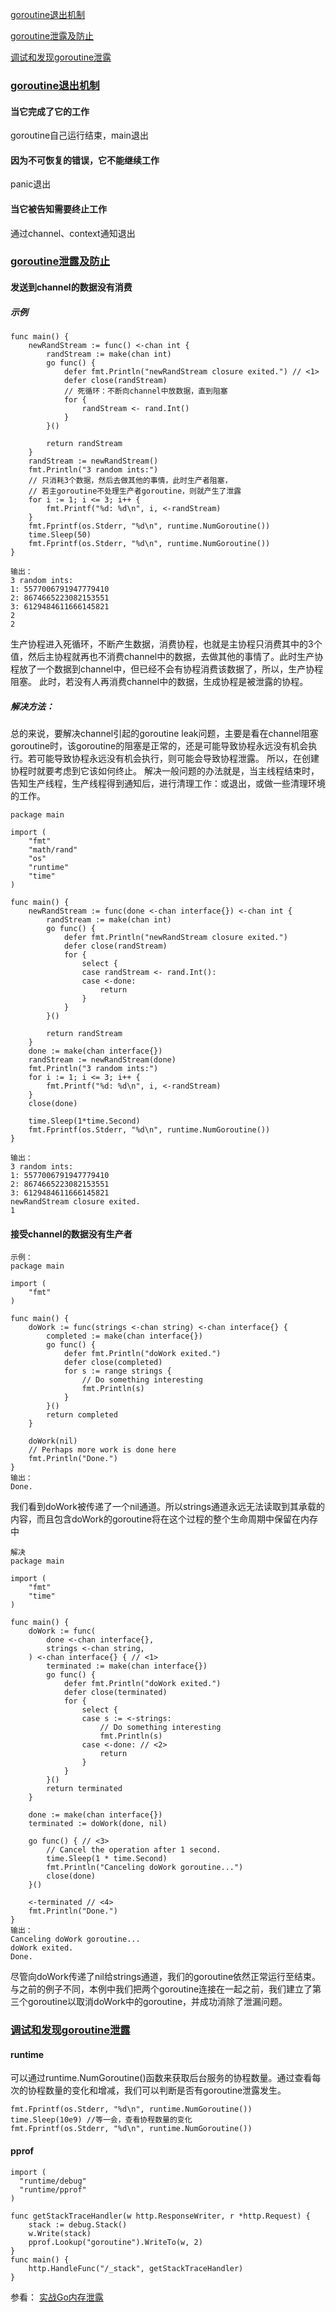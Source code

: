 <span id="menu">[goroutine退出机制](#finish)</span>

[goroutine泄露及防止](#leak)

[调试和发现goroutine泄露](#find)

### <span id="finish">[goroutine退出机制](#menu)</span>
#### 当它完成了它的工作
goroutine自己运行结束，main退出
#### 因为不可恢复的错误，它不能继续工作
panic退出
#### 当它被告知需要终止工作
通过channel、context通知退出

### <span id="leak">[goroutine泄露及防止](#menu)</span>

#### 发送到channel的数据没有消费

##### 示例
```
func main() {
	newRandStream := func() <-chan int {
		randStream := make(chan int)
		go func() {
			defer fmt.Println("newRandStream closure exited.") // <1>
			defer close(randStream)
            // 死循环：不断向channel中放数据，直到阻塞
			for {
				randStream <- rand.Int()
			}
		}()

		return randStream
	}
	randStream := newRandStream()
	fmt.Println("3 random ints:")
    // 只消耗3个数据，然后去做其他的事情，此时生产者阻塞，
	// 若主goroutine不处理生产者goroutine，则就产生了泄露
	for i := 1; i <= 3; i++ {
		fmt.Printf("%d: %d\n", i, <-randStream)
	}
	fmt.Fprintf(os.Stderr, "%d\n", runtime.NumGoroutine())
	time.Sleep(50)
	fmt.Fprintf(os.Stderr, "%d\n", runtime.NumGoroutine())
}

输出：
3 random ints:
1: 5577006791947779410
2: 8674665223082153551
3: 6129484611666145821
2
2
```
生产协程进入死循环，不断产生数据，消费协程，也就是主协程只消费其中的3个值，然后主协程就再也不消费channel中的数据，去做其他的事情了。此时生产协程放了一个数据到channel中，但已经不会有协程消费该数据了，所以，生产协程阻塞。 此时，若没有人再消费channel中的数据，生成协程是被泄露的协程。

##### 解决方法：
总的来说，要解决channel引起的goroutine leak问题，主要是看在channel阻塞goroutine时，该goroutine的阻塞是正常的，还是可能导致协程永远没有机会执行。若可能导致协程永远没有机会执行，则可能会导致协程泄露。 所以，在创建协程时就要考虑到它该如何终止。
解决一般问题的办法就是，当主线程结束时，告知生产线程，生产线程得到通知后，进行清理工作：或退出，或做一些清理环境的工作。
```
package main

import (
	"fmt"
	"math/rand"
	"os"
	"runtime"
	"time"
)

func main() {
	newRandStream := func(done <-chan interface{}) <-chan int {
		randStream := make(chan int)
		go func() {
			defer fmt.Println("newRandStream closure exited.")
			defer close(randStream)
			for {
				select {
				case randStream <- rand.Int():
				case <-done:
					return
				}
			}
		}()

		return randStream
	}
	done := make(chan interface{})
	randStream := newRandStream(done)
	fmt.Println("3 random ints:")
	for i := 1; i <= 3; i++ {
		fmt.Printf("%d: %d\n", i, <-randStream)
	}
	close(done)

	time.Sleep(1*time.Second)
	fmt.Fprintf(os.Stderr, "%d\n", runtime.NumGoroutine())
}

输出：
3 random ints:
1: 5577006791947779410
2: 8674665223082153551
3: 6129484611666145821
newRandStream closure exited.
1
```

#### 接受channel的数据没有生产者
```
示例：
package main

import (
	"fmt"
)

func main() {
	doWork := func(strings <-chan string) <-chan interface{} {
		completed := make(chan interface{})
		go func() {
			defer fmt.Println("doWork exited.")
			defer close(completed)
			for s := range strings {
				// Do something interesting
				fmt.Println(s)
			}
		}()
		return completed
	}

	doWork(nil)
	// Perhaps more work is done here
	fmt.Println("Done.")
}
输出：
Done.
```
我们看到doWork被传递了一个nil通道。所以strings通道永远无法读取到其承载的内容，而且包含doWork的goroutine将在这个过程的整个生命周期中保留在内存中
```
解决
package main

import (
	"fmt"
	"time"
)

func main() {
	doWork := func(
		done <-chan interface{},
		strings <-chan string,
	) <-chan interface{} { // <1>
		terminated := make(chan interface{})
		go func() {
			defer fmt.Println("doWork exited.")
			defer close(terminated)
			for {
				select {
				case s := <-strings:
					// Do something interesting
					fmt.Println(s)
				case <-done: // <2>
					return
				}
			}
		}()
		return terminated
	}

	done := make(chan interface{})
	terminated := doWork(done, nil)

	go func() { // <3>
		// Cancel the operation after 1 second.
		time.Sleep(1 * time.Second)
		fmt.Println("Canceling doWork goroutine...")
		close(done)
	}()

	<-terminated // <4>
	fmt.Println("Done.")
}
输出：
Canceling doWork goroutine...
doWork exited.
Done.
```
尽管向doWork传递了nil给strings通道，我们的goroutine依然正常运行至结束。与之前的例子不同，本例中我们把两个goroutine连接在一起之前，我们建立了第三个goroutine以取消doWork中的goroutine，并成功消除了泄漏问题。

### <span id="find">[调试和发现goroutine泄露](#menu)</span>

#### runtime

可以通过runtime.NumGoroutine()函数来获取后台服务的协程数量。通过查看每次的协程数量的变化和增减，我们可以判断是否有goroutine泄露发生。
```
fmt.Fprintf(os.Stderr, "%d\n", runtime.NumGoroutine())
time.Sleep(10e9) //等一会，查看协程数量的变化
fmt.Fprintf(os.Stderr, "%d\n", runtime.NumGoroutine())
```

#### pprof

```
import (
  "runtime/debug"
  "runtime/pprof"
)

func getStackTraceHandler(w http.ResponseWriter, r *http.Request) {
    stack := debug.Stack()
    w.Write(stack)
    pprof.Lookup("goroutine").WriteTo(w, 2)
}
func main() {
    http.HandleFunc("/_stack", getStackTraceHandler)
}
```
参看： [实战Go内存泄露](https://www.cnblogs.com/sunsky303/p/11077030.html)
